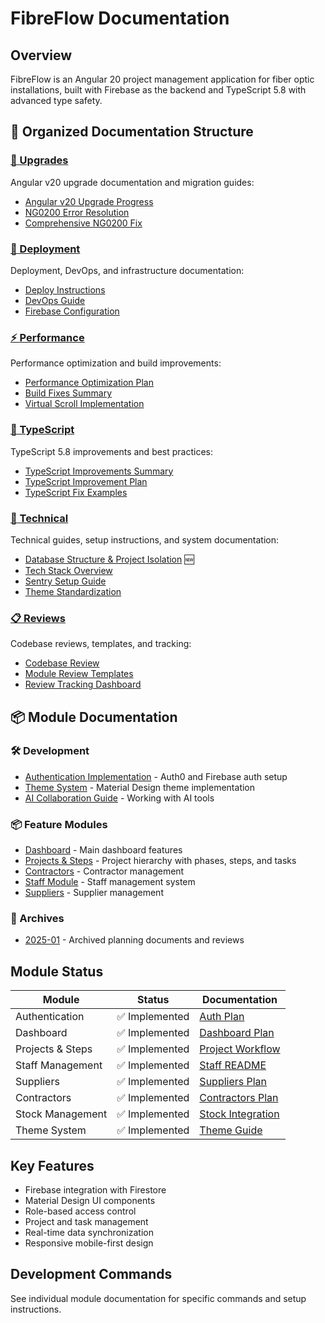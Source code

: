 # FibreFlow Documentation

## Overview
FibreFlow is an Angular 20 project management application for fiber optic installations, built with Firebase as the backend and TypeScript 5.8 with advanced type safety.

## 📁 Organized Documentation Structure

### [🔄 Upgrades](./upgrades/)
Angular v20 upgrade documentation and migration guides:
- [Angular v20 Upgrade Progress](./upgrades/ANGULAR_V20_UPGRADE_PROGRESS.md)
- [NG0200 Error Resolution](./upgrades/NG0200_RESOLUTION_GUIDE.md)
- [Comprehensive NG0200 Fix](./upgrades/COMPREHENSIVE_NG0200_FIX.md)

### [🚀 Deployment](./deployment/)
Deployment, DevOps, and infrastructure documentation:
- [Deploy Instructions](./deployment/DEPLOY_INSTRUCTIONS.md)
- [DevOps Guide](./deployment/DEVOPS_GUIDE.md)
- [Firebase Configuration](./deployment/UPDATE_FIREBASE_CONFIG.md)

### [⚡ Performance](./performance/)
Performance optimization and build improvements:
- [Performance Optimization Plan](./performance/PERFORMANCE_OPTIMIZATION_PLAN.md)
- [Build Fixes Summary](./performance/BUILD_FIXES_SUMMARY.md)
- [Virtual Scroll Implementation](./performance/VIRTUAL_SCROLL_IMPLEMENTATION.md)

### [📘 TypeScript](./typescript/)
TypeScript 5.8 improvements and best practices:
- [TypeScript Improvements Summary](./typescript/TYPESCRIPT_IMPROVEMENTS_SUMMARY.md)
- [TypeScript Improvement Plan](./typescript/TYPESCRIPT_IMPROVEMENT_PLAN.md)
- [TypeScript Fix Examples](./typescript/TYPESCRIPT_FIX_EXAMPLE.md)

### [🔧 Technical](./technical/)
Technical guides, setup instructions, and system documentation:
- [Database Structure & Project Isolation](./technical/DATABASE_STRUCTURE.md) 🆕
- [Tech Stack Overview](./technical/tech_stack.md)
- [Sentry Setup Guide](./technical/SENTRY_SETUP.md)
- [Theme Standardization](./technical/THEME_STANDARDIZATION_ISSUE.md)

### [📋 Reviews](./reviews/)
Codebase reviews, templates, and tracking:
- [Codebase Review](./reviews/CODEBASE_REVIEW.md)
- [Module Review Templates](./reviews/MODULE_REVIEW_TEMPLATE.md)
- [Review Tracking Dashboard](./reviews/REVIEW_TRACKING_DASHBOARD.md)

## 📦 Module Documentation

### 🛠️ Development
- [Authentication Implementation](auth-implementation-plan.md) - Auth0 and Firebase auth setup
- [Theme System](theme-system-guide.md) - Material Design theme implementation
- [AI Collaboration Guide](ai-theme-collaboration-guide.md) - Working with AI tools

### 📦 Feature Modules
- [Dashboard](dashboard-implementation-plan.md) - Main dashboard features
- [Projects & Steps](PROJECT_MATERIAL_WORKFLOW.md) - Project hierarchy with phases, steps, and tasks
- [Contractors](contractor-implementation-plan.md) - Contractor management
- [Staff Module](../src/app/features/staff/README.md) - Staff management system
- [Suppliers](../src/app/core/suppliers/docs/suppliers-module-plan.md) - Supplier management

### 📁 Archives
- [2025-01](archives/2025-01/) - Archived planning documents and reviews

## Module Status

| Module | Status | Documentation |
|--------|--------|---------------|
| Authentication | ✅ Implemented | [Auth Plan](auth-implementation-plan.md) |
| Dashboard | ✅ Implemented | [Dashboard Plan](dashboard-implementation-plan.md) |
| Projects & Steps | ✅ Implemented | [Project Workflow](PROJECT_MATERIAL_WORKFLOW.md) |
| Staff Management | ✅ Implemented | [Staff README](../src/app/features/staff/README.md) |
| Suppliers | ✅ Implemented | [Suppliers Plan](../src/app/core/suppliers/docs/suppliers-module-plan.md) |
| Contractors | ✅ Implemented | [Contractors Plan](contractor-implementation-plan.md) |
| Stock Management | ✅ Implemented | [Stock Integration](STOCK_BOQ_INTEGRATION_GUIDE.md) |
| Theme System | ✅ Implemented | [Theme Guide](theme-system-guide.md) |

## Key Features
- Firebase integration with Firestore
- Material Design UI components
- Role-based access control
- Project and task management
- Real-time data synchronization
- Responsive mobile-first design

## Development Commands
See individual module documentation for specific commands and setup instructions.
